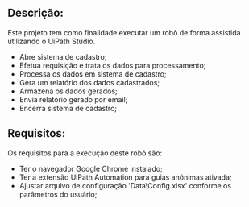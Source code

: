 ## Descrição:

 Este projeto tem como finalidade executar um robô de forma assistida utilizando o UiPath Studio.
 
 - Abre sistema de cadastro;
 - Efetua requisição e trata os dados para processamento;
 - Processa os dados em sistema de cadastro;
 - Gera um relatório dos dados cadastrados;
 - Armazena os dados gerados;
 - Envia relatório gerado por email;
 - Encerra sistema de cadastro;
 
 
## Requisitos:

 Os requisitos para a execução deste robô são:

- Ter o navegador Google Chrome instalado; 
- Ter a extensão UiPath Automation para guias anônimas ativada;
- Ajustar arquivo de configuração 'Data\Config.xlsx' conforme os parâmetros do usuário;
